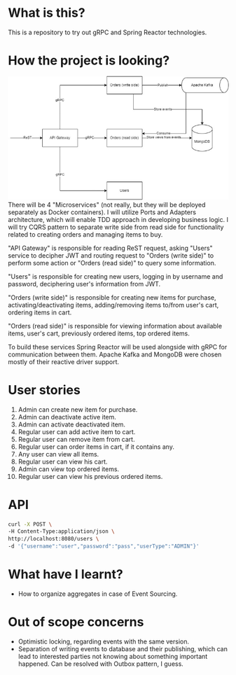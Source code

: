 # What is this?

This is a repository to try out gRPC and Spring Reactor technologies.

# How the project is looking?

![](structure.png)
There will be 4 "Microservices" (not really, but they will be deployed separately as Docker containers). I will
utilize Ports and Adapters architecture, which will enable TDD approach in developing business logic. I will try CQRS
pattern to separate write side from read side for functionality related to creating orders and managing items to buy.

"API Gateway" is responsible for reading ReST request, asking "Users" service to decipher JWT and routing request to
"Orders (write side)" to perform some action or "Orders (read side)" to query some information.

"Users" is responsible for creating new users, logging in by username and password, deciphering user's information from
JWT.

"Orders (write side)" is responsible for creating new items for purchase, activating/deactivating items, adding/removing
items to/from user's cart, ordering items in cart.

"Orders (read side)" is responsible for viewing information about available items, user's cart, previously ordered
items, top ordered items.

To build these services Spring Reactor will be used alongside with gRPC for communication between them. Apache
Kafka and MongoDB were chosen mostly of their reactive driver support.

# User stories

1) Admin can create new item for purchase.
2) Admin can deactivate active item.
3) Admin can activate deactivated item.
4) Regular user can add active item to cart.
5) Regular user can remove item from cart.
6) Regular user can order items in cart, if it contains any.
7) Any user can view all items.
8) Regular user can view his cart.
9) Admin can view top ordered items.
10) Regular user can view his previous ordered items.

# API

```bash
curl -X POST \
-H Content-Type:application/json \
http://localhost:8080/users \
-d '{"username":"user","password":"pass","userType":"ADMIN"}'
```

# What have I learnt?

* How to organize aggregates in case of Event Sourcing.

# Out of scope concerns

* Optimistic locking, regarding events with the same version.
* Separation of writing events to database and their publishing, which can lead to interested parties not knowing about
  something important happened. Can be resolved with Outbox pattern, I guess.